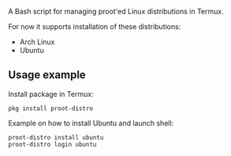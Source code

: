 A Bash script for managing proot'ed Linux distributions in Termux.

For now it supports installation of these distributions:

* Arch Linux
* Ubuntu

## Usage example

Install package in Termux:
```
pkg install proot-distro
```

Example on how to install Ubuntu and launch shell:
```
proot-distro install ubuntu
proot-distro login ubuntu
```
